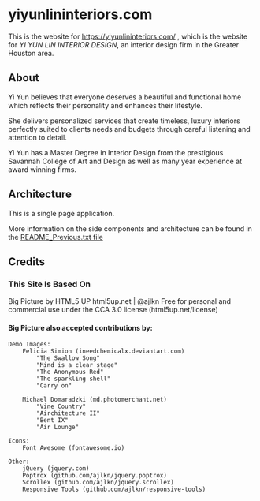 # yiyunlininteriors.com

This is the website for https://yiyunlininteriors.com/ , which is the website for <I>YI YUN LIN INTERIOR DESIGN</i>, an interior design firm in the Greater Houston area.

## About
Yi Yun believes that everyone deserves a beautiful and functional home which reflects their personality and enhances their lifestyle.

She delivers personalized services that create timeless, luxury interiors perfectly suited to clients needs and budgets through careful listening and attention to detail.

Yi Yun has a Master Degree in Interior Design from the prestigious Savannah College of Art and Design as well as many year experience at award winning firms.

## Architecture 

This is a single page application. 

More information on the side components and architecture can be found in the <a href="/README_Previous.txt">README_Previous.txt file</a>

## Credits

### This Site Is Based On
Big Picture by HTML5 UP
html5up.net | @ajlkn
Free for personal and commercial use under the CCA 3.0 license (html5up.net/license)

#### Big Picture also accepted contributions by: 

	Demo Images:
		Felicia Simion (ineedchemicalx.deviantart.com)
			"The Swallow Song"
			"Mind is a clear stage"
			"The Anonymous Red"
			"The sparkling shell"
			"Carry on"

		Michael Domaradzki (md.photomerchant.net)
			"Vine Country"
			"Airchitecture II"
			"Bent IX"
			"Air Lounge"

	Icons:
		Font Awesome (fontawesome.io)

	Other:
		jQuery (jquery.com)
		Poptrox (github.com/ajlkn/jquery.poptrox)
		Scrollex (github.com/ajlkn/jquery.scrollex)
		Responsive Tools (github.com/ajlkn/responsive-tools)